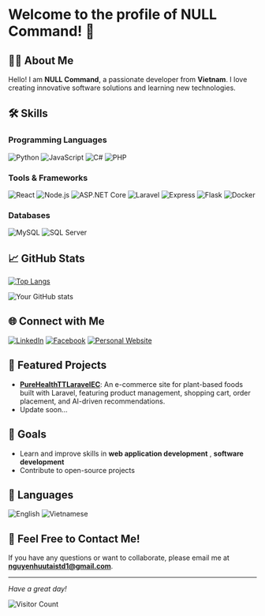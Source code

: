 # Welcome to the profile of **NULL Command**! 👋

## 👨‍💻 About Me

Hello! I am **NULL Command**, a passionate developer from **Vietnam**. I love creating innovative software solutions and learning new technologies.

<!-- - 🔭 Currently, I am working at **[Company/School]** -->
<!-- - 🌱 I am learning **[Language/Technology you are learning]** -->
<!-- - 👯 I am looking to collaborate on **[Project/Field of interest]** -->
<!-- - 🤔 I am seeking help with **[Problem you need help with]** -->
<!-- - 💬 Ask me about **[Topic you are knowledgeable about]** -->
<!-- - 📫 Contact me at **[Your Email]** -->
<!-- - ⚡ Fun fact: **[An interesting fact about you]** -->

## 🛠 Skills

### Programming Languages

![Python](https://img.shields.io/badge/-Python-3776AB?style=flat&logo=Python&logoColor=white)
![JavaScript](https://img.shields.io/badge/-JavaScript-F7DF1E?style=flat&logo=JavaScript&logoColor=black)
![C#](https://img.shields.io/badge/-C%23-239120?style=flat&logo=C%20Sharp&logoColor=white)
![PHP](https://img.shields.io/badge/-PHP-777BB4?style=flat&logo=PHP&logoColor=white)

### Tools & Frameworks

![React](https://img.shields.io/badge/-React-61DAFB?style=flat&logo=React&logoColor=black)
![Node.js](https://img.shields.io/badge/-Node.js-339933?style=flat&logo=Node.js&logoColor=white)
![ASP.NET Core](https://img.shields.io/badge/-ASP.NET%20Core-512BD4?style=flat&logo=dotnet&logoColor=white)
![Laravel](https://img.shields.io/badge/-Laravel-FF2D20?style=flat&logo=Laravel&logoColor=white)
![Express](https://img.shields.io/badge/-Express-000000?style=flat&logo=Express&logoColor=white)
![Flask](https://img.shields.io/badge/-Flask-000000?style=flat&logo=Flask&logoColor=white)
![Docker](https://img.shields.io/badge/-Docker-2496ED?style=flat&logo=Docker&logoColor=white)

### Databases

![MySQL](https://img.shields.io/badge/-MySQL-4479A1?style=flat&logo=MySQL&logoColor=white)
![SQL Server](https://img.shields.io/badge/-SQL%20Server-CC2927?style=flat&logo=Microsoft%20SQL%20Server&logoColor=white)

## 📈 GitHub Stats

[![Top Langs](https://github-readme-stats.vercel.app/api/top-langs/?username=NULLCommand-Restructuring&layout=compact&theme=tokyonight)](https://github.com/anuraghazra/github-readme-stats)

![Your GitHub stats](https://github-readme-stats.vercel.app/api?username=NULLCommand-Restructuring&show_icons=true&theme=tokyonight)

## 🌐 Connect with Me

[![LinkedIn](https://img.shields.io/badge/-LinkedIn-0077B5?style=flat&logo=LinkedIn&logoColor=white)](https://www.linkedin.com/in/nguyenhuutaidev/)
[![Facebook](https://img.shields.io/badge/-Facebook-1877F2?style=flat&logo=Facebook&logoColor=white)](https://web.facebook.com/null.lasthope)
[![Personal Website](https://img.shields.io/badge/-Website-FF7139?style=flat&logo=Firefox&logoColor=white)](https://openfxt.vercel.app)

## 💼 Featured Projects

- [**PureHealthTTLaravelEC**](https://github.com/NULLCommand-Restructuring/PureHealthTTLaravelEC): An e-commerce site for plant-based foods built with Laravel, featuring product management, shopping cart, order placement, and AI-driven recommendations.
- Update soon...

<!-- ## ✍️ Recent Articles

- [**Article 1**](https://yourblog.com/article1): A short description of the article or topic.
- [**Article 2**](https://yourblog.com/article2): A short description of the article or topic.
- [**Article 3**](https://yourblog.com/article3): A short description of the article or topic. -->

## 🎯 Goals

- Learn and improve skills in **web application development**
, **software development**
- Contribute to open-source projects

## 💬 Languages

![English](https://img.shields.io/badge/-English-000?style=flat&logo=English&logoColor=white)
![Vietnamese](https://img.shields.io/badge/-Vietnamese-DA251D?style=flat&logo=Vietnamese&logoColor=white)

## 📧 Feel Free to Contact Me!

If you have any questions or want to collaborate, please email me at **nguyenhuutaistd1@gmail.com**.

---

*Have a great day!*

![Visitor Count](https://komarev.com/ghpvc/?username=NULLCommand-Restructuring&color=brightgreen)
